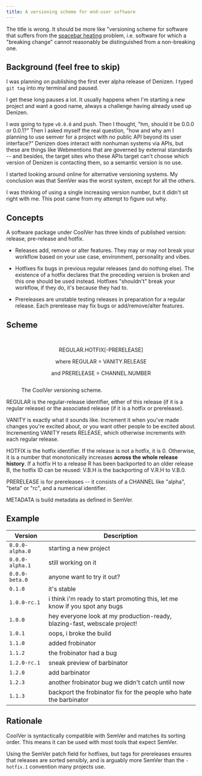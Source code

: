 ```yaml
---
title: A versioning scheme for end-user software
---
```


The title is wrong. It should be more like "versioning scheme for software that suffers from the [spacebar heating] problem, i.e. software for which a "breaking change" cannot reasonably be distinguished from a non-breaking one.


## Background (feel free to skip)

I was planning on publishing the first ever alpha release of Denizen. I typed `git tag` into my terminal and paused.

I get these long pauses a lot. It usually happens when I'm starting a new project and want a good name, always a challenge having already used up Denizen.

I _was_ going to type `v0.0.0` and push. Then I thought, "hm, should it be 0.0.0 or 0.0.1?" Then I asked myself the real question, "how and why am I planning to use semver for a project with no public API beyond its user interface?" Denizen does interact with nonhuman systems via APIs, but these are things like Webmentions that are governed by external standards -- and besides, the target sites who these APIs target can't choose which version of Denizen is contacting them, so a semantic version is no use.

I started looking around online for alternative versioning systems. My conclusion was that SemVer was the worst system, except for all the others.

I was thinking of using a single increasing version number, but it didn't sit right with me. This post came from my attempt to figure out why.


## Concepts

A software package under CoolVer has three kinds of published version: release, pre-release and hotfix.

- Releases add, remove or alter features. They may or may not break your workflow based on your use case, environment, personality and vibes.

- Hotfixes fix bugs in previous regular releases (and do nothing else). The existence of a hotfix declares that the preceding version is broken and this one should be used instead. Hotfixes "shouldn't" break your workflow, if they do, it's because they had to.

- Prereleases are unstable testing releases in preparation for a regular release. Each prerelease may fix bugs or add/remove/alter features.


## Scheme

<figure>
<div style="text-align:center;padding-block:1em">

REGULAR.HOTFIX[-PRERELEASE]

where REGULAR = VANITY.RELEASE

and PRERELEASE = CHANNEL.NUMBER

</div>
<figcaption>The CoolVer versioning scheme.</figcaption>
</figure>

REGULAR is the regular-release identifier, either of this release (if it is a regular release) or the associated release (if it is a hotfix or prerelease).

VANITY is exactly what it sounds like. Increment it when you've made changes you're excited about, or you want other people to be excited about. Incrementing VANITY resets RELEASE, which otherwise increments with each regular release.

HOTFIX is the hotfix identifier. If the release is not a hotfix, it is 0. Otherwise, it is a number that monotonically increases **across the whole release history**. If a hotfix H to a release R has been backported to an older release B, the hotfix ID can be reused: V.B.H is the backporting of V.R.H to V.B.0.

PRERELEASE is for prereleases -- it consists of a CHANNEL like "alpha", "beta" or "rc", and a numerical identifier.

METADATA is build metadata as defined in SemVer.


## Example

| Version         | Description    |
|-----------------|----------------|
| `0.0.0-alpha.0` | starting a new project |
| `0.0.0-alpha.1` | still working on it |
| `0.0.0-beta.0`  | anyone want to try it out? |
| `0.1.0`         | it's stable |
| `1.0.0-rc.1`    | i think i'm ready to start promoting this, let me know if you spot any bugs |
| `1.0.0`         | hey everyone look at my production-ready, blazing-fast, webscale project! |
| `1.0.1`         | oops, i broke the build |
| `1.1.0`         | added frobinator |
| `1.1.2`         | the frobinator had a bug |
| `1.2.0-rc.1`    | sneak preview of barbinator |
| `1.2.0`         | add barbinator |
| `1.2.3`         | another frobinator bug we didn't catch until now |
| `1.1.3`         | backport the frobinator fix for the people who hate the barbinator |


## Rationale

CoolVer is syntactically compatible with SemVer and matches its sorting order. This means it can be used with most tools that expect SemVer.

Using the SemVer patch field for hotfixes, but tags for prereleases ensures that releases are sorted sensibly, and is arguably more SemVer than the `-hotfix.1` convention many projects use.

[spacebar heating]: https://xkcd.com/1172/
